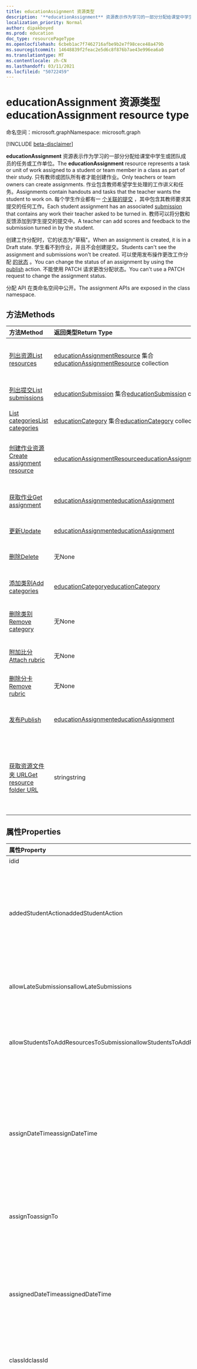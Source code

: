 ```yaml
---
title: educationAssignment 资源类型
description: '**educationAssignment** 资源表示作为学习的一部分分配给课堂中学生或团队成员的任务或工作单位。 只有教师或团队所有者才能创建作业。 作业包含教师希望学生处理的工作讲义和任务。 每个学生作业都有一个关联的提交，其中包含其教师要求其提交的任何工作。 教师可以将分数和反馈添加到学生提交的提交中。'
localization_priority: Normal
author: dipakboyed
ms.prod: education
doc_type: resourcePageType
ms.openlocfilehash: 6cbeb1ac7f7462716afbe9b2e7f98cece48a479b
ms.sourcegitcommit: 14648839f2feac2e5d6c8f876b7ae43e996ea6a0
ms.translationtype: MT
ms.contentlocale: zh-CN
ms.lasthandoff: 03/11/2021
ms.locfileid: "50722459"
---
```

# <a name="educationassignment-resource-type"></a><span data-ttu-id="8794b-107">educationAssignment 资源类型</span><span class="sxs-lookup"><span data-stu-id="8794b-107">educationAssignment resource type</span></span>

<span data-ttu-id="8794b-108">命名空间：microsoft.graph</span><span class="sxs-lookup"><span data-stu-id="8794b-108">Namespace: microsoft.graph</span></span>

[!INCLUDE [beta-disclaimer](../../includes/beta-disclaimer.md)]

<span data-ttu-id="8794b-109">**educationAssignment** 资源表示作为学习的一部分分配给课堂中学生或团队成员的任务或工作单位。</span><span class="sxs-lookup"><span data-stu-id="8794b-109">The **educationAssignment** resource represents a task or unit of work assigned to a student or team member in a class as part of their study.</span></span> <span data-ttu-id="8794b-110">只有教师或团队所有者才能创建作业。</span><span class="sxs-lookup"><span data-stu-id="8794b-110">Only teachers or team owners can create assignments.</span></span> <span data-ttu-id="8794b-111">作业包含教师希望学生处理的工作讲义和任务。</span><span class="sxs-lookup"><span data-stu-id="8794b-111">Assignments contain handouts and tasks that the teacher wants the student to work on.</span></span> <span data-ttu-id="8794b-112">每个学生作业都有一 [个关联的提交](educationsubmissionresource.md) ，其中包含其教师要求其提交的任何工作。</span><span class="sxs-lookup"><span data-stu-id="8794b-112">Each student assignment has an associated [submission](educationsubmissionresource.md) that contains any work their teacher asked to be turned in.</span></span> <span data-ttu-id="8794b-113">教师可以将分数和反馈添加到学生提交的提交中。</span><span class="sxs-lookup"><span data-stu-id="8794b-113">A teacher can add scores and feedback to the submission turned in by the student.</span></span>

<span data-ttu-id="8794b-114">创建工作分配时，它的状态为"草稿"。</span><span class="sxs-lookup"><span data-stu-id="8794b-114">When an assignment is created, it is in a Draft state.</span></span> <span data-ttu-id="8794b-115">学生看不到作业，并且不会创建提交。</span><span class="sxs-lookup"><span data-stu-id="8794b-115">Students can't see the assignment and submissions won't be created.</span></span> <span data-ttu-id="8794b-116">可以使用发布操作更改工作分配 [的状态](../api/educationassignment-publish.md) 。</span><span class="sxs-lookup"><span data-stu-id="8794b-116">You can change the status of an assignment by using the [publish](../api/educationassignment-publish.md) action.</span></span> <span data-ttu-id="8794b-117">不能使用 PATCH 请求更改分配状态。</span><span class="sxs-lookup"><span data-stu-id="8794b-117">You can't use a PATCH request to change the assignment status.</span></span>

<span data-ttu-id="8794b-118">分配 API 在类命名空间中公开。</span><span class="sxs-lookup"><span data-stu-id="8794b-118">The assignment APIs are exposed in the class namespace.</span></span>

## <a name="methods"></a><span data-ttu-id="8794b-119">方法</span><span class="sxs-lookup"><span data-stu-id="8794b-119">Methods</span></span>

| <span data-ttu-id="8794b-120">方法</span><span class="sxs-lookup"><span data-stu-id="8794b-120">Method</span></span>           | <span data-ttu-id="8794b-121">返回类型</span><span class="sxs-lookup"><span data-stu-id="8794b-121">Return Type</span></span>    |<span data-ttu-id="8794b-122">说明</span><span class="sxs-lookup"><span data-stu-id="8794b-122">Description</span></span>|
|:---------------|:--------|:----------|
|[<span data-ttu-id="8794b-123">列出资源</span><span class="sxs-lookup"><span data-stu-id="8794b-123">List resources</span></span>](../api/educationassignment-list-resources.md) |<span data-ttu-id="8794b-124">[educationAssignmentResource](educationassignmentresource.md) 集合</span><span class="sxs-lookup"><span data-stu-id="8794b-124">[educationAssignmentResource](educationassignmentresource.md) collection</span></span>| <span data-ttu-id="8794b-125">获取 **educationAssignmentResource** 对象集合。</span><span class="sxs-lookup"><span data-stu-id="8794b-125">Get an **educationAssignmentResource** object collection.</span></span>|
|[<span data-ttu-id="8794b-126">列出提交</span><span class="sxs-lookup"><span data-stu-id="8794b-126">List submissions</span></span>](../api/educationassignment-list-submissions.md) |<span data-ttu-id="8794b-127">[educationSubmission](educationsubmission.md) 集合</span><span class="sxs-lookup"><span data-stu-id="8794b-127">[educationSubmission](educationsubmission.md) collection</span></span>| <span data-ttu-id="8794b-128">获取 **educationSubmission** 对象集合。</span><span class="sxs-lookup"><span data-stu-id="8794b-128">Get an **educationSubmission** object collection.</span></span>|
|[<span data-ttu-id="8794b-129">List categories</span><span class="sxs-lookup"><span data-stu-id="8794b-129">List categories</span></span>](../api/educationassignment-list-categories.md) |<span data-ttu-id="8794b-130">[educationCategory](educationcategory.md) 集合</span><span class="sxs-lookup"><span data-stu-id="8794b-130">[educationCategory](educationcategory.md) collection</span></span>| <span data-ttu-id="8794b-131">获取 **educationCategory** 对象集合。</span><span class="sxs-lookup"><span data-stu-id="8794b-131">Get an **educationCategory** object collection.</span></span>|
|[<span data-ttu-id="8794b-132">创建作业资源</span><span class="sxs-lookup"><span data-stu-id="8794b-132">Create assignment resource</span></span>](../api/educationassignment-post-resources.md) |[<span data-ttu-id="8794b-133">educationAssignmentResource</span><span class="sxs-lookup"><span data-stu-id="8794b-133">educationAssignmentResource</span></span>](educationassignmentresource.md)| <span data-ttu-id="8794b-134">通过发布到 **资源集合创建新的 educationAssignmentResource。**</span><span class="sxs-lookup"><span data-stu-id="8794b-134">Create a new **educationAssignmentResource** by posting to the resources collection.</span></span>|
|[<span data-ttu-id="8794b-135">获取作业</span><span class="sxs-lookup"><span data-stu-id="8794b-135">Get assignment</span></span>](../api/educationassignment-get.md) | [<span data-ttu-id="8794b-136">educationAssignment</span><span class="sxs-lookup"><span data-stu-id="8794b-136">educationAssignment</span></span>](educationassignment.md) |<span data-ttu-id="8794b-137">读取 **educationAssignment 对象的属性和** 关系。</span><span class="sxs-lookup"><span data-stu-id="8794b-137">Read properties and relationships of an **educationAssignment** object.</span></span>|
|[<span data-ttu-id="8794b-138">更新</span><span class="sxs-lookup"><span data-stu-id="8794b-138">Update</span></span>](../api/educationassignment-update.md) | [<span data-ttu-id="8794b-139">educationAssignment</span><span class="sxs-lookup"><span data-stu-id="8794b-139">educationAssignment</span></span>](educationassignment.md) |<span data-ttu-id="8794b-140">更新 **educationAssignment** 对象。</span><span class="sxs-lookup"><span data-stu-id="8794b-140">Update an **educationAssignment** object.</span></span> |
|[<span data-ttu-id="8794b-141">删除</span><span class="sxs-lookup"><span data-stu-id="8794b-141">Delete</span></span>](../api/educationassignment-delete.md) | <span data-ttu-id="8794b-142">无</span><span class="sxs-lookup"><span data-stu-id="8794b-142">None</span></span> |<span data-ttu-id="8794b-143">删除 **educationAssignment** 对象。</span><span class="sxs-lookup"><span data-stu-id="8794b-143">Delete an **educationAssignment** object.</span></span> |
|[<span data-ttu-id="8794b-144">添加类别</span><span class="sxs-lookup"><span data-stu-id="8794b-144">Add categories</span></span>](../api/educationassignment-add-categories.md) |[<span data-ttu-id="8794b-145">educationCategory</span><span class="sxs-lookup"><span data-stu-id="8794b-145">educationCategory</span></span>](educationcategory.md) | <span data-ttu-id="8794b-146">为此作业 **分配属于课程的 educationCategory。**</span><span class="sxs-lookup"><span data-stu-id="8794b-146">Assign an **educationCategory** belonging to the class to this assignment.</span></span>|
|[<span data-ttu-id="8794b-147">删除类别</span><span class="sxs-lookup"><span data-stu-id="8794b-147">Remove category</span></span>](../api/educationassignment-remove-category.md) |<span data-ttu-id="8794b-148">无</span><span class="sxs-lookup"><span data-stu-id="8794b-148">None</span></span>| <span data-ttu-id="8794b-149">从此 **作业中删除属于课程的 educationCategory。**</span><span class="sxs-lookup"><span data-stu-id="8794b-149">Remove an **educationCategory** belonging to the class from this assignment.</span></span>|
|[<span data-ttu-id="8794b-150">附加比分</span><span class="sxs-lookup"><span data-stu-id="8794b-150">Attach rubric</span></span>](../api/educationassignment-put-rubric.md)|<span data-ttu-id="8794b-151">无</span><span class="sxs-lookup"><span data-stu-id="8794b-151">None</span></span>|<span data-ttu-id="8794b-152">将现有 **educationRubric** 附加到此作业。</span><span class="sxs-lookup"><span data-stu-id="8794b-152">Attach an existing **educationRubric** to this assignment.</span></span>|
|[<span data-ttu-id="8794b-153">删除分卡</span><span class="sxs-lookup"><span data-stu-id="8794b-153">Remove rubric</span></span>](../api/educationassignment-delete-rubric.md)|<span data-ttu-id="8794b-154">无</span><span class="sxs-lookup"><span data-stu-id="8794b-154">None</span></span>|<span data-ttu-id="8794b-155">从此 **作业分离 educationRubric。**</span><span class="sxs-lookup"><span data-stu-id="8794b-155">Detach the **educationRubric** from this assignment.</span></span>|
|[<span data-ttu-id="8794b-156">发布</span><span class="sxs-lookup"><span data-stu-id="8794b-156">Publish</span></span>](../api/educationassignment-publish.md)|[<span data-ttu-id="8794b-157">educationAssignment</span><span class="sxs-lookup"><span data-stu-id="8794b-157">educationAssignment</span></span>](educationassignment.md)|<span data-ttu-id="8794b-158">将 **educationAssignment** 对象的状态从草稿更改为已发布。</span><span class="sxs-lookup"><span data-stu-id="8794b-158">Change the state of an **educationAssignment** object from draft to published.</span></span>|
|[<span data-ttu-id="8794b-159">获取资源文件夹 URL</span><span class="sxs-lookup"><span data-stu-id="8794b-159">Get resource folder URL</span></span>](../api/educationassignment-getresourcesfolderurl.md)| <span data-ttu-id="8794b-160">string</span><span class="sxs-lookup"><span data-stu-id="8794b-160">string</span></span>| <span data-ttu-id="8794b-161">应放置基于文件的资源的 OneDrive 文件夹作为工作分配资源的一部分。</span><span class="sxs-lookup"><span data-stu-id="8794b-161">The OneDrive folder into which file-based resources should be placed to be part of an assignment resource.</span></span> <span data-ttu-id="8794b-162">文件必须位于此文件夹中，以作为资源添加。</span><span class="sxs-lookup"><span data-stu-id="8794b-162">Files must be located in this folder to be added as a resource.</span></span>|

## <a name="properties"></a><span data-ttu-id="8794b-163">属性</span><span class="sxs-lookup"><span data-stu-id="8794b-163">Properties</span></span>
| <span data-ttu-id="8794b-164">属性</span><span class="sxs-lookup"><span data-stu-id="8794b-164">Property</span></span>     | <span data-ttu-id="8794b-165">类型</span><span class="sxs-lookup"><span data-stu-id="8794b-165">Type</span></span>   |<span data-ttu-id="8794b-166">说明</span><span class="sxs-lookup"><span data-stu-id="8794b-166">Description</span></span>|
|:---------------|:--------|:----------|
|<span data-ttu-id="8794b-167">id</span><span class="sxs-lookup"><span data-stu-id="8794b-167">id</span></span>|<span data-ttu-id="8794b-168">String</span><span class="sxs-lookup"><span data-stu-id="8794b-168">String</span></span>| <span data-ttu-id="8794b-169">只读。</span><span class="sxs-lookup"><span data-stu-id="8794b-169">Read-only.</span></span>|
|<span data-ttu-id="8794b-170">addedStudentAction</span><span class="sxs-lookup"><span data-stu-id="8794b-170">addedStudentAction</span></span>|<span data-ttu-id="8794b-171">String</span><span class="sxs-lookup"><span data-stu-id="8794b-171">String</span></span>|<span data-ttu-id="8794b-172">控制作业发布后添加的学生的作业行为的可选字段。</span><span class="sxs-lookup"><span data-stu-id="8794b-172">Optional field to control the assignment behavior for students who are added after the assignment is published.</span></span> <span data-ttu-id="8794b-173">如果未指定，则默认为 `none` 值。</span><span class="sxs-lookup"><span data-stu-id="8794b-173">If not specified, defaults to `none` value.</span></span> <span data-ttu-id="8794b-174">当前仅支持两个值： `none` 或 `assignIfOpen` 。</span><span class="sxs-lookup"><span data-stu-id="8794b-174">Currently supports only two values: `none` or `assignIfOpen`.</span></span>|
|<span data-ttu-id="8794b-175">allowLateSubmissions</span><span class="sxs-lookup"><span data-stu-id="8794b-175">allowLateSubmissions</span></span>|<span data-ttu-id="8794b-176">布尔</span><span class="sxs-lookup"><span data-stu-id="8794b-176">Boolean</span></span>| <span data-ttu-id="8794b-177">标识学生是否可以在截止日期之后提交。</span><span class="sxs-lookup"><span data-stu-id="8794b-177">Identifies whether students can submit after the due date.</span></span> <span data-ttu-id="8794b-178">如果在创建过程中未指定此属性，则此属性默认为 true。</span><span class="sxs-lookup"><span data-stu-id="8794b-178">If this property is not specified during create, it defaults to true.</span></span> |
|<span data-ttu-id="8794b-179">allowStudentsToAddResourcesToSubmission</span><span class="sxs-lookup"><span data-stu-id="8794b-179">allowStudentsToAddResourcesToSubmission</span></span>|<span data-ttu-id="8794b-180">布尔</span><span class="sxs-lookup"><span data-stu-id="8794b-180">Boolean</span></span>| <span data-ttu-id="8794b-181">标识学生是否可以将自己的资源添加到提交中，或者是否只能修改教师添加的资源。</span><span class="sxs-lookup"><span data-stu-id="8794b-181">Identifies whether students can add their own resources to a submission or if they can only modify resources added by the teacher.</span></span> |
|<span data-ttu-id="8794b-182">assignDateTime</span><span class="sxs-lookup"><span data-stu-id="8794b-182">assignDateTime</span></span>|<span data-ttu-id="8794b-183">DateTimeOffset</span><span class="sxs-lookup"><span data-stu-id="8794b-183">DateTimeOffset</span></span>|<span data-ttu-id="8794b-184">工作分配应处于活动状态的日期。</span><span class="sxs-lookup"><span data-stu-id="8794b-184">The date when the assignment should become active.</span></span>  <span data-ttu-id="8794b-185">如果将来，在此日期之前不会向学生显示作业。</span><span class="sxs-lookup"><span data-stu-id="8794b-185">If in the future, the assignment is not shown to the student until this date.</span></span>  <span data-ttu-id="8794b-186">**时间戳类型表示** 使用 ISO 8601 格式的日期和时间信息，并且始终采用 UTC 时间。</span><span class="sxs-lookup"><span data-stu-id="8794b-186">The **Timestamp** type represents date and time information using ISO 8601 format and is always in UTC time.</span></span> <span data-ttu-id="8794b-187">例如，2014 年 1 月 1 日午夜 UTC 为 `2014-01-01T00:00:00Z`</span><span class="sxs-lookup"><span data-stu-id="8794b-187">For example, midnight UTC on Jan 1, 2014 is `2014-01-01T00:00:00Z`</span></span>|
|<span data-ttu-id="8794b-188">assignTo</span><span class="sxs-lookup"><span data-stu-id="8794b-188">assignTo</span></span>|[<span data-ttu-id="8794b-189">educationAssignmentRecipient</span><span class="sxs-lookup"><span data-stu-id="8794b-189">educationAssignmentRecipient</span></span>](educationassignmentrecipient.md)| <span data-ttu-id="8794b-190">发布作业后，哪些用户或整个类应接收提交对象。</span><span class="sxs-lookup"><span data-stu-id="8794b-190">Which users, or whole class should receive a submission object once the assignment is published.</span></span> |
|<span data-ttu-id="8794b-191">assignedDateTime</span><span class="sxs-lookup"><span data-stu-id="8794b-191">assignedDateTime</span></span>|<span data-ttu-id="8794b-192">DateTimeOffset</span><span class="sxs-lookup"><span data-stu-id="8794b-192">DateTimeOffset</span></span>|<span data-ttu-id="8794b-193">将作业发布到学生和作业的时间显示在学生时间线上。</span><span class="sxs-lookup"><span data-stu-id="8794b-193">The moment that the assignment was published to students and the assignment shows up on the students timeline.</span></span>  <span data-ttu-id="8794b-194">时间戳类型表示采用 ISO 8601 格式的日期和时间信息，始终采用 UTC 时区。</span><span class="sxs-lookup"><span data-stu-id="8794b-194">The Timestamp type represents date and time information using ISO 8601 format and is always in UTC time.</span></span> <span data-ttu-id="8794b-195">例如，2014 年 1 月 1 日午夜 UTC 为 `2014-01-01T00:00:00Z`</span><span class="sxs-lookup"><span data-stu-id="8794b-195">For example, midnight UTC on Jan 1, 2014 is `2014-01-01T00:00:00Z`</span></span>|
|<span data-ttu-id="8794b-196">classId</span><span class="sxs-lookup"><span data-stu-id="8794b-196">classId</span></span>|<span data-ttu-id="8794b-197">String</span><span class="sxs-lookup"><span data-stu-id="8794b-197">String</span></span>| <span data-ttu-id="8794b-198">此工作分配所属的类。</span><span class="sxs-lookup"><span data-stu-id="8794b-198">Class which this assignment belongs.</span></span> |
|<span data-ttu-id="8794b-199">closeDateTime</span><span class="sxs-lookup"><span data-stu-id="8794b-199">closeDateTime</span></span>|<span data-ttu-id="8794b-200">DateTimeOffset</span><span class="sxs-lookup"><span data-stu-id="8794b-200">DateTimeOffset</span></span>| <span data-ttu-id="8794b-201">工作分配将关闭提交的日期。</span><span class="sxs-lookup"><span data-stu-id="8794b-201">Date when the assignment will be closed for submissions.</span></span> <span data-ttu-id="8794b-202">这是一个可选字段，如果分配不允许LateSubmissions 或 closeDateTime 与 dueDateTime 相同，则该字段可能为空。</span><span class="sxs-lookup"><span data-stu-id="8794b-202">This is an optional field that can be null if the assignment does not allowLateSubmissions or when the closeDateTime is the same as the dueDateTime.</span></span> <span data-ttu-id="8794b-203">但如果指定，则 closeDateTime 必须大于或等于 dueDateTime。</span><span class="sxs-lookup"><span data-stu-id="8794b-203">But if specified, then the closeDateTime must be greater than or equal to the dueDateTime.</span></span> <span data-ttu-id="8794b-204">时间戳类型表示采用 ISO 8601 格式的日期和时间信息，始终采用 UTC 时区。</span><span class="sxs-lookup"><span data-stu-id="8794b-204">The Timestamp type represents date and time information using ISO 8601 format and is always in UTC time.</span></span> <span data-ttu-id="8794b-205">例如，2014 年 1 月 1 日午夜 UTC 为 `2014-01-01T00:00:00Z`</span><span class="sxs-lookup"><span data-stu-id="8794b-205">For example, midnight UTC on Jan 1, 2014 is `2014-01-01T00:00:00Z`</span></span>|
|<span data-ttu-id="8794b-206">createdBy</span><span class="sxs-lookup"><span data-stu-id="8794b-206">createdBy</span></span>|[<span data-ttu-id="8794b-207">identitySet</span><span class="sxs-lookup"><span data-stu-id="8794b-207">identitySet</span></span>](identityset.md)| <span data-ttu-id="8794b-208">创建工作分配的人。</span><span class="sxs-lookup"><span data-stu-id="8794b-208">Who created the assignment.</span></span> |
|<span data-ttu-id="8794b-209">createdDateTime</span><span class="sxs-lookup"><span data-stu-id="8794b-209">createdDateTime</span></span>|<span data-ttu-id="8794b-210">DateTimeOffset</span><span class="sxs-lookup"><span data-stu-id="8794b-210">DateTimeOffset</span></span>|<span data-ttu-id="8794b-211">创建工作分配的时刻。</span><span class="sxs-lookup"><span data-stu-id="8794b-211">Moment when the assignment was created.</span></span>  <span data-ttu-id="8794b-212">时间戳类型表示采用 ISO 8601 格式的日期和时间信息，始终采用 UTC 时区。</span><span class="sxs-lookup"><span data-stu-id="8794b-212">The Timestamp type represents date and time information using ISO 8601 format and is always in UTC time.</span></span> <span data-ttu-id="8794b-213">例如，2014 年 1 月 1 日午夜 UTC 为 `2014-01-01T00:00:00Z`</span><span class="sxs-lookup"><span data-stu-id="8794b-213">For example, midnight UTC on Jan 1, 2014 is `2014-01-01T00:00:00Z`</span></span>|
|<span data-ttu-id="8794b-214">displayName</span><span class="sxs-lookup"><span data-stu-id="8794b-214">displayName</span></span>|<span data-ttu-id="8794b-215">String</span><span class="sxs-lookup"><span data-stu-id="8794b-215">String</span></span>|<span data-ttu-id="8794b-216">工作分配的名称。</span><span class="sxs-lookup"><span data-stu-id="8794b-216">Name of the assignment.</span></span>|
|<span data-ttu-id="8794b-217">dueDateTime</span><span class="sxs-lookup"><span data-stu-id="8794b-217">dueDateTime</span></span>|<span data-ttu-id="8794b-218">DateTimeOffset</span><span class="sxs-lookup"><span data-stu-id="8794b-218">DateTimeOffset</span></span>|<span data-ttu-id="8794b-219">学生作业截止日期。</span><span class="sxs-lookup"><span data-stu-id="8794b-219">Date when the students assignment is due.</span></span>  <span data-ttu-id="8794b-220">时间戳类型表示采用 ISO 8601 格式的日期和时间信息，始终采用 UTC 时区。</span><span class="sxs-lookup"><span data-stu-id="8794b-220">The Timestamp type represents date and time information using ISO 8601 format and is always in UTC time.</span></span> <span data-ttu-id="8794b-221">例如，2014 年 1 月 1 日午夜 UTC 为 `2014-01-01T00:00:00Z`</span><span class="sxs-lookup"><span data-stu-id="8794b-221">For example, midnight UTC on Jan 1, 2014 is `2014-01-01T00:00:00Z`</span></span>|
|<span data-ttu-id="8794b-222">评分</span><span class="sxs-lookup"><span data-stu-id="8794b-222">grading</span></span>|[<span data-ttu-id="8794b-223">educationAssignmentGradeType</span><span class="sxs-lookup"><span data-stu-id="8794b-223">educationAssignmentGradeType</span></span>](educationassignmentgradetype.md)|<span data-ttu-id="8794b-224">如何对工作分配进行评分。</span><span class="sxs-lookup"><span data-stu-id="8794b-224">How the assignment will be graded.</span></span> |
|<span data-ttu-id="8794b-225">instructions</span><span class="sxs-lookup"><span data-stu-id="8794b-225">instructions</span></span>|[<span data-ttu-id="8794b-226">itemBody</span><span class="sxs-lookup"><span data-stu-id="8794b-226">itemBody</span></span>](itembody.md)| <span data-ttu-id="8794b-227">工作分配的说明。</span><span class="sxs-lookup"><span data-stu-id="8794b-227">Instructions for the assignment.</span></span>  <span data-ttu-id="8794b-228">这一显示名称告诉学生要做什么。</span><span class="sxs-lookup"><span data-stu-id="8794b-228">This along with the display name tell the student what to do.</span></span> |
|<span data-ttu-id="8794b-229">lastModifiedBy</span><span class="sxs-lookup"><span data-stu-id="8794b-229">lastModifiedBy</span></span>|[<span data-ttu-id="8794b-230">identitySet</span><span class="sxs-lookup"><span data-stu-id="8794b-230">identitySet</span></span>](identityset.md)| <span data-ttu-id="8794b-231">上次修改工作分配的人。</span><span class="sxs-lookup"><span data-stu-id="8794b-231">Who last modified the assignment.</span></span> |
|<span data-ttu-id="8794b-232">lastModifiedDateTime</span><span class="sxs-lookup"><span data-stu-id="8794b-232">lastModifiedDateTime</span></span>|<span data-ttu-id="8794b-233">DateTimeOffset</span><span class="sxs-lookup"><span data-stu-id="8794b-233">DateTimeOffset</span></span>|<span data-ttu-id="8794b-234">上次修改工作分配的时刻。</span><span class="sxs-lookup"><span data-stu-id="8794b-234">Moment when the assignment was last modified.</span></span>  <span data-ttu-id="8794b-235">时间戳类型表示采用 ISO 8601 格式的日期和时间信息，始终采用 UTC 时区。</span><span class="sxs-lookup"><span data-stu-id="8794b-235">The Timestamp type represents date and time information using ISO 8601 format and is always in UTC time.</span></span> <span data-ttu-id="8794b-236">例如，2014 年 1 月 1 日午夜 UTC 为 `2014-01-01T00:00:00Z`</span><span class="sxs-lookup"><span data-stu-id="8794b-236">For example, midnight UTC on Jan 1, 2014 is `2014-01-01T00:00:00Z`</span></span>|
|<span data-ttu-id="8794b-237">notificationChannelUrl</span><span class="sxs-lookup"><span data-stu-id="8794b-237">notificationChannelUrl</span></span>|<span data-ttu-id="8794b-238">String</span><span class="sxs-lookup"><span data-stu-id="8794b-238">String</span></span>|<span data-ttu-id="8794b-239">用于指定要发布工作分配发布通知[](channel.md)的通道的 URL 的可选字段。</span><span class="sxs-lookup"><span data-stu-id="8794b-239">Optional field to specify the URL of the [channel](channel.md) to post the assignment publish notification.</span></span> <span data-ttu-id="8794b-240">如果未指定或为空，则默认为 `General` 通道。</span><span class="sxs-lookup"><span data-stu-id="8794b-240">If not specified or null, defaults to the `General` channel.</span></span> <span data-ttu-id="8794b-241">此字段仅适用于 **assignTo** 值为 [educationAssignmentClassRecipient 的工作分配](educationassignmentclassrecipient.md)。</span><span class="sxs-lookup"><span data-stu-id="8794b-241">This field only applies to assignments where the **assignTo** value is [educationAssignmentClassRecipient](educationassignmentclassrecipient.md).</span></span> <span data-ttu-id="8794b-242">发布分配后，不允许更新 **notificationChannelUrl。**</span><span class="sxs-lookup"><span data-stu-id="8794b-242">Updating the **notificationChannelUrl** is not allowed after the assignment has been published.</span></span>|
|<span data-ttu-id="8794b-243">状态</span><span class="sxs-lookup"><span data-stu-id="8794b-243">status</span></span>|<span data-ttu-id="8794b-244">string</span><span class="sxs-lookup"><span data-stu-id="8794b-244">string</span></span>| <span data-ttu-id="8794b-245">工作分配 **的状态**。</span><span class="sxs-lookup"><span data-stu-id="8794b-245">Status of the **Assignment**.</span></span>  <span data-ttu-id="8794b-246">无法修补此值。</span><span class="sxs-lookup"><span data-stu-id="8794b-246">You can not PATCH this value.</span></span>  <span data-ttu-id="8794b-247">可取值为：`draft`、`scheduled`、`published`、`assigned`。</span><span class="sxs-lookup"><span data-stu-id="8794b-247">Possible values are: `draft`, `scheduled`, `published`, `assigned`.</span></span>|

## <a name="relationships"></a><span data-ttu-id="8794b-248">关系</span><span class="sxs-lookup"><span data-stu-id="8794b-248">Relationships</span></span>
| <span data-ttu-id="8794b-249">关系</span><span class="sxs-lookup"><span data-stu-id="8794b-249">Relationship</span></span> | <span data-ttu-id="8794b-250">类型</span><span class="sxs-lookup"><span data-stu-id="8794b-250">Type</span></span>   |<span data-ttu-id="8794b-251">说明</span><span class="sxs-lookup"><span data-stu-id="8794b-251">Description</span></span>|
|:---------------|:--------|:----------|
|<span data-ttu-id="8794b-252">resources</span><span class="sxs-lookup"><span data-stu-id="8794b-252">resources</span></span>|<span data-ttu-id="8794b-253">[educationAssignmentResource](educationassignmentresource.md) 集合</span><span class="sxs-lookup"><span data-stu-id="8794b-253">[educationAssignmentResource](educationassignmentresource.md) collection</span></span>| <span data-ttu-id="8794b-254">学习与此分配关联的对象。</span><span class="sxs-lookup"><span data-stu-id="8794b-254">Learning objects that are associated with this assignment.</span></span>  <span data-ttu-id="8794b-255">只有教师可以修改此列表。</span><span class="sxs-lookup"><span data-stu-id="8794b-255">Only teachers can modify this list.</span></span> <span data-ttu-id="8794b-256">可为 NULL。</span><span class="sxs-lookup"><span data-stu-id="8794b-256">Nullable.</span></span>|
|<span data-ttu-id="8794b-257">提交</span><span class="sxs-lookup"><span data-stu-id="8794b-257">submissions</span></span>|<span data-ttu-id="8794b-258">[educationSubmission](educationsubmission.md) 集合</span><span class="sxs-lookup"><span data-stu-id="8794b-258">[educationSubmission](educationsubmission.md) collection</span></span>| <span data-ttu-id="8794b-259">发布后，每个学生都有一个表示他们的工作和成绩的提交对象。</span><span class="sxs-lookup"><span data-stu-id="8794b-259">Once published, there is a submission object for each student representing their work and grade.</span></span>  <span data-ttu-id="8794b-260">只读。</span><span class="sxs-lookup"><span data-stu-id="8794b-260">Read-only.</span></span> <span data-ttu-id="8794b-261">可为 NULL。</span><span class="sxs-lookup"><span data-stu-id="8794b-261">Nullable.</span></span>|
|<span data-ttu-id="8794b-262">categories</span><span class="sxs-lookup"><span data-stu-id="8794b-262">categories</span></span>|<span data-ttu-id="8794b-263">[educationCategory](educationcategory.md) 集合</span><span class="sxs-lookup"><span data-stu-id="8794b-263">[educationCategory](educationcategory.md) collection</span></span>| <span data-ttu-id="8794b-264">设置后，使用户能够轻松查找给定类型的工作分配。</span><span class="sxs-lookup"><span data-stu-id="8794b-264">When set, enables users to easily find assignments of a given type.</span></span>  <span data-ttu-id="8794b-265">只读。</span><span class="sxs-lookup"><span data-stu-id="8794b-265">Read-only.</span></span> <span data-ttu-id="8794b-266">可为 NULL。</span><span class="sxs-lookup"><span data-stu-id="8794b-266">Nullable.</span></span>|
|<span data-ttu-id="8794b-267">rubric</span><span class="sxs-lookup"><span data-stu-id="8794b-267">rubric</span></span>|[<span data-ttu-id="8794b-268">educationRubric</span><span class="sxs-lookup"><span data-stu-id="8794b-268">educationRubric</span></span>](educationrubric.md)|<span data-ttu-id="8794b-269">设置后，附加到此工作分配的评分标准。</span><span class="sxs-lookup"><span data-stu-id="8794b-269">When set, the grading rubric attached to this assignment.</span></span>|

## <a name="json-representation"></a><span data-ttu-id="8794b-270">JSON 表示形式</span><span class="sxs-lookup"><span data-stu-id="8794b-270">JSON representation</span></span>

<span data-ttu-id="8794b-271">下面是资源的 JSON 表示形式。</span><span class="sxs-lookup"><span data-stu-id="8794b-271">The following is a JSON representation of the resource.</span></span>

<!-- {
  "blockType": "resource",
  "keyProperty":"id",
  "optionalProperties": [

  ],
  "@odata.type": "microsoft.graph.educationAssignment"
}-->

```json
{
  "id": "String (identifier)",
  "addedStudentAction": "none",
  "allowLateSubmissions": true,
  "allowStudentsToAddResourcesToSubmission": true,
  "assignDateTime": "String (timestamp)",
  "assignTo": {"@odata.type": "microsoft.graph.educationAssignmentRecipient"},
  "assignedDateTime": "String (timestamp)",
  "classId": "String",
  "closeDateTime": "String (timestamp)",
  "createdBy": {"@odata.type": "microsoft.graph.identitySet"},
  "createdDateTime": "String (timestamp)",
  "displayName": "String",
  "dueDateTime": "String (timestamp)",
  "grading": {"@odata.type": "microsoft.graph.educationAssignmentGradeType"},
  "instructions": {"@odata.type": "microsoft.graph.itemBody"},
  "lastModifiedBy": {"@odata.type": "microsoft.graph.identitySet"},
  "lastModifiedDateTime": "String (timestamp)",
  "notificationChannelUrl": null,
  "status": "string"
}
```

<!-- uuid: 8fcb5dbc-d5aa-4681-8e31-b001d5168d79
2015-10-25 14:57:30 UTC -->
<!--
{
  "type": "#page.annotation",
  "description": "educationAssignment resource",
  "keywords": "",
  "section": "documentation",
  "tocPath": "",
  "suppressions": []
}
-->